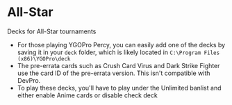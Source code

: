 # All-Star
Decks for All-Star tournaments
- For those playing YGOPro Percy, you can easily add one of the decks by saving it in your `deck` folder, which is likely located in `C:\Program Files (x86)\YGOPro\deck`
- The pre-errata cards such as Crush Card Virus and Dark Strike Fighter use the card ID of the pre-errata version. This isn't compatible with DevPro.
- To play these decks, you'll have to play under the Unlimited banlist and either enable Anime cards or disable check deck
